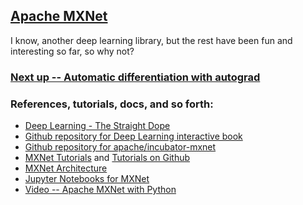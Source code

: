 ## [Apache MXNet](http://mxnet.incubator.apache.org/)

I know, another deep learning library, but the rest have been fun and interesting so far, so why not?  

### [Next up -- Automatic differentiation with autograd](http://gluon.mxnet.io/chapter01_crashcourse/autograd.html)  

### References, tutorials, docs, and so forth:
* [Deep Learning - The Straight Dope](http://gluon.mxnet.io/index.html)
* [Github repository for Deep Learning interactive book](https://github.com/zackchase/mxnet-the-straight-dope)
* [Github repository for apache/incubator-mxnet](https://github.com/apache/incubator-mxnet)
* [MXNet Tutorials](http://mxnet.incubator.apache.org/tutorials/index.html) and [Tutorials on Github](https://github.com/apache/incubator-mxnet/blob/master/docs/tutorials/index.md)
* [MXNet Architecture](http://mxnet.incubator.apache.org/architecture/index.html)  
* [Jupyter Notebooks for MXNet](https://github.com/jbnunn/MXNet-Notebooks)
* [Video -- Apache MXNet with Python](https://www.youtube.com/watch?v=kINQpQiee7g&t=650s&index=13&list=WL)
